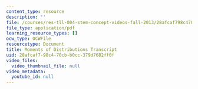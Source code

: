 ```yaml
---
content_type: resource
description: ''
file: /courses/res-tll-004-stem-concept-videos-fall-2013/28afcaf798c470cbb0cc379d7682ff0f_MITRES_TLL-004F13_MmntDist.pdf
file_type: application/pdf
learning_resource_types: []
ocw_type: OCWFile
resourcetype: Document
title: Moments of Distributions Transcript
uid: 28afcaf7-98c4-70cb-b0cc-379d7682ff0f
video_files:
  video_thumbnail_file: null
video_metadata:
  youtube_id: null
---
```

